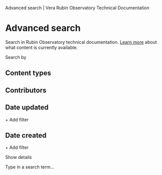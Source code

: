 Advanced search | Vera Rubin Observatory Technical Documentation

[](/)

Advanced search
===============

Search in Rubin Observatory technical documentation. [Learn more](/about) about what content is currently available.

Search by[](https://www.algolia.com/?utm_source=react-instantsearch&utm_medium=website&utm_content=&utm_campaign=poweredby)

Content types
-------------

Contributors
------------

Date updated
------------

\+ Add filter

Date created
------------

\+ Add filter

Show details

Type in a search term…